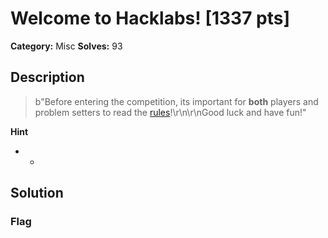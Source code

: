 # Welcome to Hacklabs! [1337 pts]

**Category:** Misc
**Solves:** 93

## Description
>b"Before entering the competition, its important for **both** players and problem setters to read the [rules]( http://103.185.44.252/rules)!\r\n\r\nGood luck and have fun!"

**Hint**
* -

## Solution

### Flag


